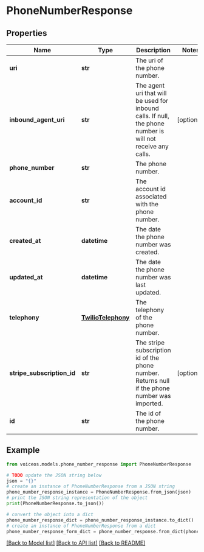 # PhoneNumberResponse


## Properties

Name | Type | Description | Notes
------------ | ------------- | ------------- | -------------
**uri** | **str** | The uri of the phone number. | 
**inbound_agent_uri** | **str** | The agent uri that will be used for inbound calls. If null, the phone number is will not receive any calls. | [optional] 
**phone_number** | **str** | The phone number. | 
**account_id** | **str** | The account id associated with the phone number. | 
**created_at** | **datetime** | The date the phone number was created. | 
**updated_at** | **datetime** | The date the phone number was last updated. | 
**telephony** | [**TwilioTelephony**](TwilioTelephony.md) | The telephony of the phone number. | 
**stripe_subscription_id** | **str** | The stripe subscription id of the phone number. Returns null if the phone number was imported. | [optional] 
**id** | **str** | The id of the phone number. | 

## Example

```python
from voiceos.models.phone_number_response import PhoneNumberResponse

# TODO update the JSON string below
json = "{}"
# create an instance of PhoneNumberResponse from a JSON string
phone_number_response_instance = PhoneNumberResponse.from_json(json)
# print the JSON string representation of the object
print(PhoneNumberResponse.to_json())

# convert the object into a dict
phone_number_response_dict = phone_number_response_instance.to_dict()
# create an instance of PhoneNumberResponse from a dict
phone_number_response_form_dict = phone_number_response.from_dict(phone_number_response_dict)
```
[[Back to Model list]](../README.md#documentation-for-models) [[Back to API list]](../README.md#documentation-for-api-endpoints) [[Back to README]](../README.md)


